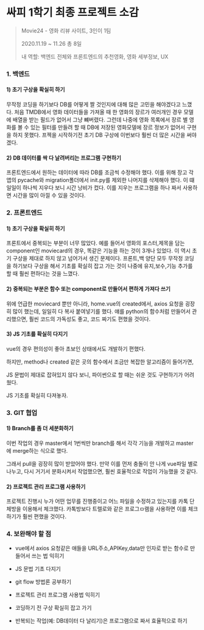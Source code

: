 # 싸피 1학기 최종 프로젝트 소감

> Movie24 - 영화 리뷰 사이트, 3인이 1팀
>
> 2020.11.19 ~ 11.26 총 8일
>
> 내 역할: 백엔드 전체와 프론트엔드의 추천영화, 영화 세부정보, UX 



### 1. 백엔드

#### 1) 초기 구상을 확실히 하기

무작정 코딩을 하기보다 DB를 어떻게 짤 것인지에 대해 많은 고민을 해야겠다고 느꼈다. 처음 TMDB에서 영화 데이터들을 가져올 때 한 영화의 장르가 여러개인 경우 모델에 배열을 받는 필드가 없어서 그냥 뺴버렸다. 그런데 나중에 영화 목록에서 장르 별 영화를 볼 수 있는 필터를 만들려 할 때 DB에 저장된 영화모델에 장르 정보가 없어서 구현을 하지 못했다. 프젝을 시작하기전 초기 DB 구상에 이번보다 훨씬 더 많은 시간을 써야겠다.



#### 2) DB 데이터를 싹 다 날려버리는 프로그램 구현하기

프론트엔드에서 원하는 데이터에 따라 DB를 조금씩 수정해야 했다. 이를 위해 장고 각 앱의 pycache와 migration폴더에서 init.py를 제외한 나머지를 삭제해야 했다. 이 떄 일일이 하나씩 지우다 보니 시간 낭비가 컸다. 이를 지우는 프로그램을 하나 짜서 사용하면 시간을 많이 아낄 수 있을 것이다.



### 2. 프론트엔드

#### 1) 초기 구상을 확실히 하기

프론트에서 중복되는 부분이 너무 많았다. 예를 들어서 영화의 포스터,제목을 담는 component인 moviecard의 경우, 똑같은 기능을 하는 것이 3개나 있었다. 이 역시 초기 구상을 제대로 하지 않고 넘어가서 생긴 문제이다. 프론트,백 양단 모두 무작정 코딩을 하기보다 구상을 해서 기초를 확실히 잡고 가는 것이 나중에 유지,보수,기능 추가를 할 때 훨씬 편하다는 것을 느꼈다.



#### 2) 중복되는 부분은 함수 또는 component로 만들어서 편하게 가져다 쓰기

위에 언급한 moviecard 뿐만 아니라, home.vue의 created에서, axios 요청을 굉장히 많이 했는데, 일일히 다 복사 붙여넣기를 했다. 얘를 python의 함수처럼 만들어서 관리했으면, 훨씬 코드의 가독성도 좋고, 코드 짜기도 편했을 것이다.



#### 3) JS 기초를 확실히 다지기

vue의 경우 편의성이 좋아 초보인 상태에서도 개발하기 편했다.

하지만, method나 created 같은 곳의 함수에서 조금만 복잡한 알고리즘이 들어가면,

JS 문법이 제대로 잡혀있지 않다 보니, 파이썬으로 할 때는 쉬운 것도 구현하기가 어려웠다.

JS 기초를 확실히 다져놓자.



### 3. GIT 협업

#### 1) Branch를 좀 더 세분화하기

이번 작업의 경우 master에서 1번씩만 branch를 해서 각각 기능을 개발하고 master에 merge하는 식으로 했다. 

그래서 pull을 굉장히 많이 받았어야 했다. 만약 이를 먼저 충돌이 안 나게 vue파일 별로 나누고, 다시 거기서 분화시켜서 작업했으면, 훨씬 효율적으로 작업이 가능했을 것 같다.



#### 2) 프로젝트 관리 프로그램 사용하기

프로젝트 진행시 누가 어떤 업무를 진행중이고 어느 파일을 수정하고 있는지를 카톡 단체방을 이용해서 체크했다. 카톡방보다 트렐로와 같은 프로그ㅁ램을 사용하면 이를 체크하기가 훨씬 편했을 것이다.



### 4. 보완해야 할 점

- vue에서 axios 요청같은 애들을 URL주소,APIKey,data만 인자로 받는 함수로 만들어서 쓰는 법 익히기
- JS 문법 기초 다지기
- git flow 방법론 공부하기
- 프로젝트 관리 프로그램 사용법 익히기

- 코딩하기 전 구상 확실히 잡고 가기

- 반복되는 작업(예: DB데이터 다 날리기)은 프로그램으로 짜서 효율적으로 하기